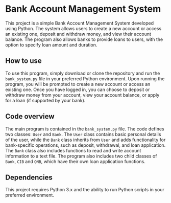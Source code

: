 # Bank Account Management System

This project is a simple Bank Account Management System developed using Python. The system allows users to create a new account or access an existing one, deposit and withdraw money, and view their account balance. The program also allows banks to provide loans to users, with the option to specify loan amount and duration.

## How to use

To use this program, simply download or clone the repository and run the `bank_system.py` file in your preferred Python environment. Upon running the program, you will be prompted to create a new account or access an existing one. Once you have logged in, you can choose to deposit or withdraw money from your account, view your account balance, or apply for a loan (if supported by your bank).

## Code overview

The main program is contained in the `bank_system.py` file. The code defines two classes: `User` and `Bank`. The `User` class contains basic personal details of the user, while the `Bank` class inherits from `User` and adds functionality for bank-specific operations, such as deposit, withdrawal, and loan application. The `Bank` class also includes functions to read and write account information to a text file. The program also includes two child classes of `Bank`, `CIB` and `QNB`, which have their own loan application functions.

## Dependencies

This project requires Python 3.x and the ability to run Python scripts in your preferred environment.